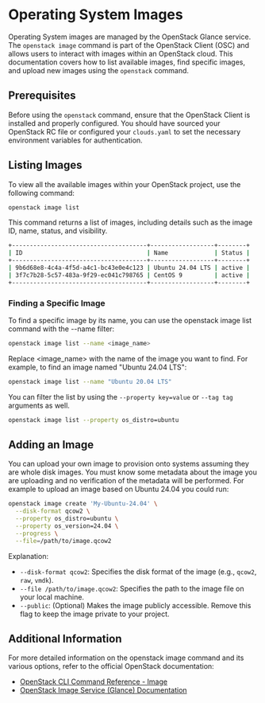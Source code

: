 # Operating System Images

Operating System images are managed by the OpenStack Glance service. The
`openstack image` command is part of the OpenStack Client (OSC) and allows
users to interact with images within an OpenStack cloud. This documentation
covers how to list available images, find specific images, and upload new
images using the `openstack` command.

## Prerequisites

Before using the `openstack` command, ensure that the OpenStack Client is
installed and properly configured. You should have sourced your OpenStack RC
file or configured your `clouds.yaml` to set the necessary environment
variables for authentication.

## Listing Images

To view all the available images within your OpenStack project, use the following command:

```bash
openstack image list
```

This command returns a list of images, including details such as the image ID,
name, status, and visibility.

```bash title="Example Output"
+--------------------------------------+------------------+--------+
| ID                                   | Name             | Status |
+--------------------------------------+------------------+--------+
| 9b6d68e8-4c4a-4f5d-a4c1-bc43e0e4c123 | Ubuntu 24.04 LTS | active |
| 3f7c7b28-5c57-483a-9f29-ec041c798765 | CentOS 9         | active |
+--------------------------------------+------------------+--------+
```

### Finding a Specific Image

To find a specific image by its name, you can use the openstack image list command
with the --name filter:

```bash
openstack image list --name <image_name>
```

Replace <image_name> with the name of the image you want to find. For example, to
find an image named "Ubuntu 24.04 LTS":

```bash
openstack image list --name "Ubuntu 20.04 LTS"
```

You can filter the list by using the `--property key=value` or `--tag tag`
arguments as well.

```bash
openstack image list --property os_distro=ubuntu
```

## Adding an Image

You can upload your own image to provision onto systems assuming they are
whole disk images. You must know some metadata about the image you are
uploading and no verification of the metadata will be performed. For
example to upload an image based on Ubuntu 24.04 you could run:

```bash
openstack image create 'My-Ubuntu-24.04' \
  --disk-format qcow2 \
  --property os_distro=ubuntu \
  --property os_version=24.04 \
  --progress \
  --file=/path/to/image.qcow2
```

Explanation:

* `--disk-format qcow2`: Specifies the disk format of the image (e.g., `qcow2`, `raw`, `vmdk`).
* `--file /path/to/image.qcow2`: Specifies the path to the image file on your local machine.
* `--public`: (Optional) Makes the image publicly accessible. Remove this flag to keep the image private to your project.

## Additional Information

For more detailed information on the openstack image command and its various
options, refer to the official OpenStack documentation:

* [OpenStack CLI Command Reference - Image](https://docs.openstack.org/python-openstackclient/latest/cli/command-objects/image.html)
* [OpenStack Image Service (Glance) Documentation](https://docs.openstack.org/glance/latest/)
